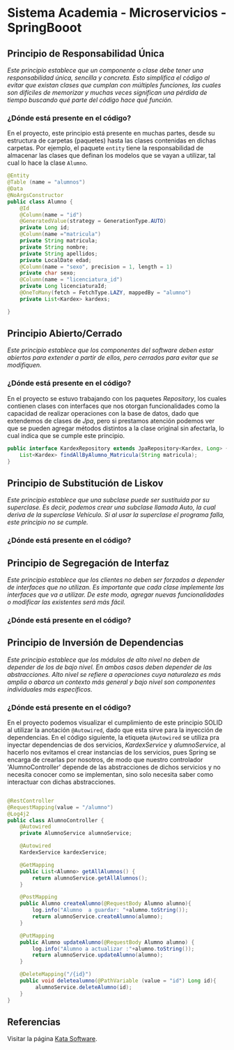 # Sistema Academia - Microservicios - SpringBooot

## Principio de Responsabilidad Única

_Este principio establece que un componente o clase debe tener una responsabilidad única, sencilla y concreta. Esto simplifica el código al evitar que existan clases que cumplan con múltiples funciones, las cuales son difíciles de memorizar y muchas veces significan una pérdida de tiempo buscando qué parte del código hace qué función._

### ¿Dónde está presente en el código?

En el proyecto, este principio está presente en muchas partes, desde su estructura de carpetas (paquetes) hasta las clases contenidas en dichas carpetas. Por ejemplo, el paquete ```entity``` tiene la responsabilidad de almacenar las clases que definan los modelos que se vayan a utilizar, tal cual lo hace la clase ```Alumno```.


```java
@Entity
@Table (name = "alumnos")
@Data
@NoArgsConstructor
public class Alumno {
    @Id
    @Column(name = "id")
    @GeneratedValue(strategy = GenerationType.AUTO)
    private Long id;
    @Column(name ="matricula")
    private String matricula;
    private String nombre;
    private String apellidos;
    private LocalDate edad;
    @Column(name = "sexo", precision = 1, length = 1)
    private char sexo;
    @Column(name = "licenciatura_id")
    private Long licenciaturaId;
    @OneToMany(fetch = FetchType.LAZY, mappedBy = "alumno")
    private List<Kardex> kardexs;

}

```

## Principio Abierto/Cerrado

_Este principio establece que los componentes del software deben estar abiertos para extender a partir de ellos, pero cerrados para evitar que se modifiquen._

### ¿Dónde está presente en el código?

En el proyecto se estuvo trabajando con los paquetes *_Repository_*, los cuales contienen clases con interfaces que nos otorgan funcionalidades como la capacidad de realizar operaciones con la base de datos, dado que extendemos de clases de _Jpa_, pero si prestamos atención podemos ver que se pueden agregar métodos distintos a la clase original sin afectarla, lo cual indica que se cumple este principio.

```java
public interface KardexRepository extends JpaRepository<Kardex, Long> {
    List<Kardex> findAllByAlumno_Matricula(String matricula);
}
```
## Principio de Substitución de Liskov

_Este principio establece que una subclase puede ser sustituida por su superclase. Es decir, podemos crear una subclase llamada Auto, la cual deriva de la superclase Vehículo.  Si al usar la superclase el programa falla, este principio no se cumple._

### ¿Dónde está presente en el código?



## Principio de Segregación de Interfaz

_Este principio establece que los clientes no deben ser forzados a depender de interfaces que no utilizan. Es importante que cada clase implemente las interfaces que va a utilizar. De este modo, agregar nuevas funcionalidades o modificar las existentes será más fácil._

### ¿Dónde está presente en el código?

## Principio de Inversión de Dependencias

_Este principio establece que los módulos de alto nivel no deben de depender de los de bajo nivel. En ambos casos deben depender de las abstracciones. Alto nivel se refiere a operaciones cuya naturaleza es más amplia o abarca un contexto más general y bajo nivel son componentes individuales más específicos._

### ¿Dónde está presente en el código?

En el proyecto podemos visualizar el cumplimiento de este principio SOLID al utilizar la anotación ```@Autowired```, dado que esta sirve para la inyección de dependencias. 
En el código siguiente, la etiqueta ```@Autowired``` se utiliza pra inyectar dependencias de dos servicios, _KardexService_ y _alumnoService_, al hacerlo nos evitamos el crear instancias de los servicios, pues Spring se encarga de crearlas por nosotros, de modo que nuestro controlador 'AlumnoController' depende de las abstracciones de dichos servicios y no necesita conocer como se implementan, sino solo necesita saber como interactuar con dichas abstracciones.
```java

@RestController
@RequestMapping(value = "/alumno")
@Log4j2
public class AlumnoController {
    @Autowired
    private AlumnoService alumnoService;

    @Autowired
    KardexService kardexService;

    @GetMapping
    public List<Alumno> getAllAlumnos() {
        return alumnoService.getAllAlumnos();
    }

    @PostMapping
    public Alumno createAlumno(@RequestBody Alumno alumno){
        log.info("Alumno  a guardar: "+alumno.toString());
        return alumnoService.createAlumno(alumno);
    }

    @PutMapping
    public Alumno updateAlumno(@RequestBody Alumno alumno) {
        log.info("Alumno a actualizar :"+alumno.toString());
        return alumnoService.updateAlumno(alumno);
    }

    @DeleteMapping("/{id}")
    public void deletealumno(@PathVariable (value = "id") Long id){
         alumnoService.deleteAlumno(id);
    }
}

```
## Referencias

Visitar la página [Kata Software](https://kata-software.com/es/publicaciones/principios-solid-en-programacion).

